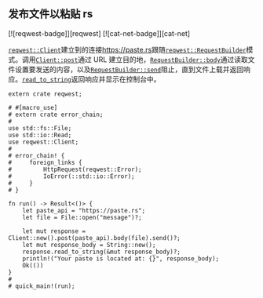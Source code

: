 ## 发布文件以粘贴 rs

[![reqwest-badge]][reqwest] [![cat-net-badge]][cat-net]

[`reqwest::Client`]建立到的连接<https://paste.rs>跟随[`reqwest::RequestBuilder`]模式。调用[`Client::post`]通过 URL 建立目的地，[`RequestBuilder::body`]通过读取文件设置要发送的内容，以及[`RequestBuilder::send`]阻止，直到文件上载并返回响应。[`read_to_string`]返回响应并显示在控制台中。

```rust,no_run
extern crate reqwest;

# #[macro_use]
# extern crate error_chain;
#
use std::fs::File;
use std::io::Read;
use reqwest::Client;
#
# error_chain! {
#     foreign_links {
#         HttpRequest(reqwest::Error);
#         IoError(::std::io::Error);
#     }
# }

fn run() -> Result<()> {
    let paste_api = "https://paste.rs";
    let file = File::open("message")?;

    let mut response = Client::new().post(paste_api).body(file).send()?;
    let mut response_body = String::new();
    response.read_to_string(&mut response_body)?;
    println!("Your paste is located at: {}", response_body);
    Ok(())
}
#
# quick_main!(run);
```

[`client::post`]: https://docs.rs/reqwest/*/reqwest/struct.Client.html#method.post
[`read_to_string`]: https://doc.rust-lang.org/std/io/trait.Read.html#method.read_to_string
[`requestbuilder::body`]: https://docs.rs/reqwest/*/reqwest/struct.RequestBuilder.html#method.body
[`requestbuilder::send`]: https://docs.rs/reqwest/*/reqwest/struct.RequestBuilder.html#method.send
[`reqwest::client`]: https://docs.rs/reqwest/*/reqwest/struct.Client.html
[`reqwest::requestbuilder`]: https://docs.rs/reqwest/*/reqwest/struct.RequestBuilder.html
